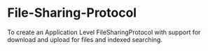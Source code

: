 # File-Sharing-Protocol
To create an Application Level FileSharingProtocol with support for download and upload for files and indexed searching.
